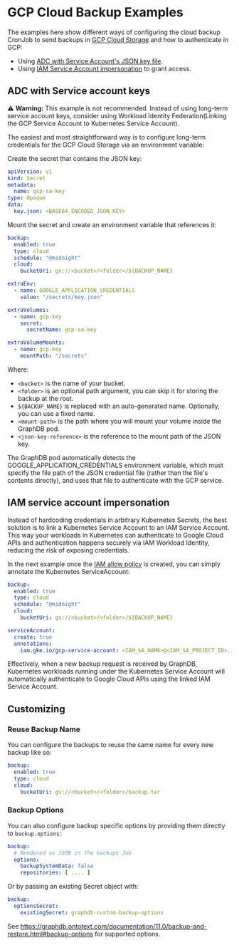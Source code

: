 # GCP Cloud Backup Examples

The examples here show different ways of configuring the cloud backup CronJob to send backups
in [GCP Cloud Storage](https://cloud.google.com/storage/docs)
and how to authenticate in GCP:

* Using [ADC with Service Account's JSON key file](https://cloud.google.com/docs/authentication/set-up-adc-local-dev-environment#local-key).
* Using [IAM Service Account impersonation](https://cloud.google.com/iam/docs/workload-identity-federation-with-kubernetes#use-service-account-impersonation) to grant access.

## ADC with Service account keys

⚠️ **Warning:** This example is not recommended. Instead of using long-term service account keys, consider using
Workload Identity Federation(Linking the GCP Service Account to Kubernetes Service Account).

The easiest and most straightforward way is to configure long-term credentials for the GCP Cloud Storage via an
environment variable:

Create the secret that contains the JSON key:

```yaml
apiVersion: v1
kind: Secret
metadata:
  name: gcp-sa-key
type: Opaque
data:
  key.json: <BASE64_ENCODED_JSON_KEY>
```

Mount the secret and create an environment variable that references it:

```yaml
backup:
  enabled: true
  type: cloud
  schedule: "@midnight"
  cloud:
    bucketUri: gs://<bucket>/<folder>/${BACKUP_NAME}

extraEnv:
  - name: GOOGLE_APPLICATION_CREDENTIALS
    value: "/secrets/key.json"

extraVolumes:
  - name: gcp-key
    secret:
      secretName: gcp-sa-key

extraVolumeMounts:
  - name: gcp-key
    mountPath: "/secrets"
```

Where:

- `<bucket>` is the name of your bucket.
- `<folder>` is an optional path argument, you can skip it for storing the backup at the root.
- `${BACKUP_NAME}` is replaced with an auto-generated name. Optionally, you can use a fixed name.
- `<mount-path>` is the path where you will mount your volume inside the GraphDB pod.
- `<json-key-reference>` is the reference to the mount path of the JSON key.

The GraphDB pod automatically detects the GOOGLE_APPLICATION_CREDENTIALS environment variable, which must specify
the file path of the JSON credential file (rather than the file's contents directly), and uses that file to authenticate with the GCP service.

## IAM service account impersonation

Instead of hardcoding credentials in arbitrary Kubernetes Secrets, the best solution is to link a Kubernetes
Service Account to an IAM Service Account. This way your workloads in Kubernetes can
authenticate to Google Cloud APIs and authentication happens securely via IAM Workload Identity, reducing the risk of
exposing credentials.

In the next example once
the [IAM allow policy](https://cloud.google.com/kubernetes-engine/docs/how-to/workload-identity#kubernetes-sa-to-iam) is
created, you can simply annotate the Kubernetes ServiceAccount:

```yaml
backup:
  enabled: true
  type: cloud
  schedule: "@midnight"
  cloud:
    bucketUri: gs://<bucket>/<folder>/${BACKUP_NAME}

serviceAccount:
  create: true
  annotations:
    iam.gke.io/gcp-service-account: <IAM_SA_NAME>@<IAM_SA_PROJECT_ID>.iam.gserviceaccount.com
```

Effectively, when a new backup request is received by GraphDB, Kubernetes workloads running under the Kubernetes
Service Account will automatically authenticate to Google Cloud APIs using the linked IAM Service Account.

## Customizing

### Reuse Backup Name

You can configure the backups to reuse the same name for every new backup like so:

```yaml
backup:
  enabled: true
  type: cloud
  cloud:
    bucketUri: gs://<bucket>/<folder>/backup.tar
```

### Backup Options

You can also configure backup specific options by providing them directly to `backup.options`:

```yaml
backup:
  # Rendered as JSON in the backups Job
  options:
    backupSystemData: false
    repositories: [ .... ]
```

Or by passing an existing Secret object with:

```yaml
backup:
  optionsSecret:
    existingSecret: graphdb-custom-backup-options
```

See https://graphdb.ontotext.com/documentation/11.0/backup-and-restore.html#backup-options for supported options.
